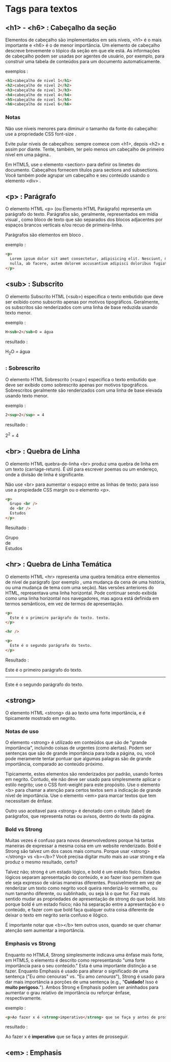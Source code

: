 # Tags para textos

## \<h1\> - \<h6\> : Cabeçalho da seção

Elementos de cabeçalho são implementados em seis níveis, \<h1\> é o mais importante e \<h6\> é o de menor importância. Um elemento de cabeçalho descreve brevemente o tópico da seção em que ele está. As informações de cabeçalho podem ser usadas por agentes de usuário, por exemplo, para construir uma tabela de conteúdos para um documento automaticamente.

exemplos :

```html
<h1>cabeçalho de nivel 1</h1>
<h2>cabeçalho de nivel 2</h2>
<h3>cabeçalho de nivel 3</h3>
<h4>cabeçalho de nivel 4</h4>
<h5>cabeçalho de nivel 5</h5>
<h6>cabeçalho de nivel 6</h6>
```

### Notas

Não use níveis menores para diminuir o tamanho da fonte do cabeçalho: use a propriedade CSS font-size .

Evite pular níveis de cabeçalhos: sempre comece com \<h1\>, depois \<h2\> e assim por diante. Tente, também, ter pelo menos um cabeçalho de primeiro nível em uma página..

Em HTML5, use o elemento \<section\> para definir os limetes do documento. Cabeçalhos fornecem títulos para sections and subsections. Você também pode agrupar um cabeçalho e seu conteúdo usando o elemento \<div\> .

## \<p\> : Parágrafo

O elemento HTML \<p\> (ou Elemento HTML Parágrafo) representa um parágrafo do texto. Parágrafos são, geralmente, representados em mídia visual , como bloco de texto que são separados dos blocos adjacentes por espaços brancos verticais e/ou recuo de primeira-linha.

Parágrafos são elementos em bloco .

exemplo :

```html
<p>
  Lorem ipsum dolor sit amet consectetur, adipisicing elit. Nesciunt, maiores tempore. Natus, minus amet tenetur ut asperiores possimus eligendi
  nulla, ab facere, autem dolorem accusantium adipisci doloribus fugiat corrupti! Quod.
</p>
```

## \<sub\> : Subscrito

O elemento Subscrito HTML (\<sub\>) especifica o texto embutido que deve ser exibido como subscrito apenas por motivos tipográficos. Geralmente, os subscritos são renderizados com uma linha de base reduzida usando texto menor.

exemplo :

```html
H<sub>2</sub>O = água
```

resultado :

H<sub>2</sub>O = água

## <sup> : Sobrescrito

O elemento HTML Sobrescrito (\<sup\>) especifica o texto embutido que deve ser exibido como sobrescrito apenas por motivos tipográficos. Sobrescritos geralmente são renderizados com uma linha de base elevada usando texto menor.

exemplo :

```html
2<sup>2</sup> = 4
```

resultado :

2<sup>2</sup> = 4

## \<br\> : Quebra de Linha

O elemento HTML quebra-de-linha \<br\> produz uma quebra de linha em um texto (carriage-return). É útil para escrever poemas ou um endereço, onde a divisão de linha é significante.

Não use \<br\> para aumentar o espaço entre as linhas de texto; para isso use a propiedade CSS margin ou o elemento \<p\>.

```html
<p>
  Grupo <br />
  de <br />
  Estudos
</p>
```

Resultado :

 <p>
    Grupo <br> de <br> Estudos
<p>

## \<hr\> : Quebra de Linha Temática

O elemento HTML \<hr\> representa uma quebra temática entre elementos de nível de parágrafo (por exemplo , uma mudança da cena de uma história, ou uma mudança de tema com uma seção). Nas versões anteriores do HTML, representava uma linha horizontal. Pode continuar sendo exibida como uma linha horizontal nos navegadores, mas agora está definida em termos semânticos, em vez de termos de apresentação.

```html
<p>
  Este é o primeiro parágrafo do texto. texto.
</p>

<hr />

<p>
  Este é o segundo parágrafo do texto.
</p>
```

Resultado :

<p>Este é o primeiro parágrafo do texto.</p>

<hr>

<p>Este é o segundo parágrafo do texto. </p>

## \<strong\>

O elemento HTML \<strong\> dá ao texto uma forte importância, e é tipicamente mostrado em negrito.

### **Notas de uso**

O elemento \<strong\> é utilizado em conteúdos que são de "grande importância", incluindo coisas de urgentes (como alertas). Podem ser sentenças que são de grande importância para toda a página, ou, você pode meramente tentar pontuar que algumas palagras são de grande importância, comparado ao conteúdo próximo.

Tipicamente, estes elementos são renderizados por padrão, usando fontes em negrito. Contudo, ele não deve ser usado para simplesmente aplicar o estilo negrito; use o CSS font-weight para este propósito. Use o elemento \<b\> para chamar a atenção para certos textos sem a indicação de grande nível de importância. Use o elemento \<em\> para marcar textos que tem necessitam de ênfase.

Outro uso aceitavel para \<strong\> é denotado com o rótulo (label) de parágrafos, que representa notas ou avisos, dentro do texto da página.

### **Bold vs Strong**

Muitas vezes é confuso para novos desenvolvedores porque há tantas maneiras de expressar a mesma coisa em um website renderizado. Bold e Strong são talvez um dos casos mais comuns. Porque usar \<strong\>\</strong\> vs \<b\>\</b\>? Você precisa digitar muito mais ao usar strong e ela produz o mesmo resultado, certo?

Talvez não; strong é um estado lógico, e bold é um estado físico. Estados lógicos separam apresentação do conteúdo, e ao fazer isso permitem que ele seja expresso de várias maneiras diferentes. Possivelmente em vez de renderizar um texto como negrito você queira renderizá-lo vermelho, ou num tamanho diferente, ou sublinhado, ou seja lá o que for. Faz mais sentido mudar as propriedades de apresentação de strong do que bold. Isto porque bold é um estado físico; não há separação entre a apresentação e o conteúdo, e fazer com que bold faça qualquer outra coisa diferente de deixar o texto em negrito seria confuso e ilógico.

É importante notar que \<b\>\</b\> tem outros usos, quando se quer chamar atenção sem aumentar a importância.

### **Emphasis vs Strong**

Enquanto no HTML4, Strong simplesmente indicava uma ênfase mais forte, em HTML5, o elemento é descrito como representando "uma forte importância para o seu conteúdo." Esta é uma importante distinção a se fazer. Enquanto Emphasis é usado para alterar o significado de uma sentença ("Eu _amo_ cenouras" vs. "Eu amo _cenouras_"), Strong é usado para dar mais importância a porções de uma sentença (e.g., "**Cuidado!** Isso é **muito perigoso.**"). Ambos Strong e Emphasis podem ser aninhados para aumentar o grau relativo de importância ou reforçar ênfase, respectivamente.

exemplo :

```html
<p>Ao fazer x é <strong>imperativo</strong> que se faça y antes de prosseguir.</p>
```

resultado :

<p>Ao fazer x é <strong>imperativo</strong> que se faça y antes de prosseguir.
</p>

## \<em\> : Emphasis
